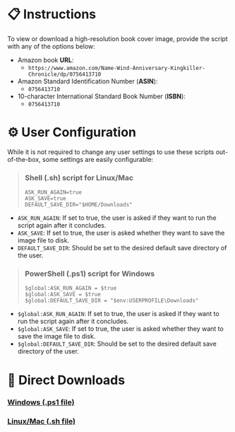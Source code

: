 # 📋 Instructions
To view or download a high-resolution book cover image, provide the script with any of the options below:

- Amazon book **URL**: 
  - ```https://www.amazon.com/Name-Wind-Anniversary-Kingkiller-Chronicle/dp/0756413710```
- Amazon Standard Identification Number (**ASIN**): 
  - ```0756413710```
- 10-character International Standard Book Number (**ISBN**): 
  - ```0756413710```

# ⚙️ User Configuration
While it is not required to change any user settings to use these scripts out-of-the-box, some settings are easily configurable:

> ### Shell (.sh) script for Linux/Mac
> ```
> ASK_RUN_AGAIN=true
> ASK_SAVE=true
> DEFAULT_SAVE_DIR="$HOME/Downloads"
> ```
- ```ASK_RUN_AGAIN```: If set to true, the user is asked if they want to run the script again after it concludes.
- ```ASK_SAVE```: If set to true, the user is asked whether they want to save the image file to disk.
- ```DEFAULT_SAVE_DIR```: Should be set to the desired default save directory of the user.

> ### PowerShell (.ps1) script for Windows
> ```
> $global:ASK_RUN_AGAIN = $true
> $global:ASK_SAVE = $true
> $global:DEFAULT_SAVE_DIR = "$env:USERPROFILE\Downloads"
> ```
- ```$global:ASK_RUN_AGAIN```: If set to true, the user is asked if they want to run the script again after it concludes.
- ```$global:ASK_SAVE```: If set to true, the user is asked whether they want to save the image file to disk.
- ```$global:DEFAULT_SAVE_DIR```: Should be set to the desired default save directory of the user.

# 💾 Direct Downloads
### [Windows (.ps1 file)](https://github.com/drewmarsh/amazon-book-cover-grabber/releases/download/v1.0.1/amazon_book_cover_grabber.ps1)
### [Linux/Mac (.sh file)](https://github.com/drewmarsh/amazon-book-cover-grabber/releases/download/v1.0.1/amazon_book_cover_grabber.sh)
